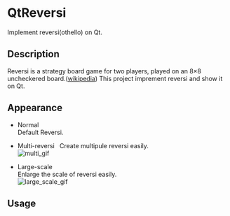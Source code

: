 # QtReversi
Implement reversi(othello) on Qt.

## Description
Reversi is a strategy board game for two players, played on an 8×8 uncheckered board.([wikipedia](https://en.wikipedia.org/wiki/Reversi))
This project imprement reversi and show it on Qt.

## Appearance
- Normal  
Default Reversi.  

- Multi-reversi  
Create multipule reversi easily.  
![multi_gif](https://github.com/hmhm903/QtReversi/blob/master/img/multi.gif)

- Large-scale  
Enlarge the scale of reversi easily.  
![large_scale_gif](https://github.com/hmhm903/QtReversi/blob/master/img/large-scale.gif)  

## Usage
